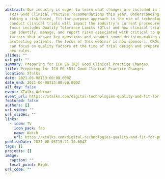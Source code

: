```yaml
---
abstract: Our industry is eager to learn what changes are included in ICH E6
  (R3) Good Clinical Practice recommendations this year. Understanding how
  taking a risk-based, fit-for-purpose approach in the use of technology to
  conduct clinical trials will impact the industry’s current procedures. A key
  focus includes Quality Tolerance Limits (QTLs) and how clinical trial teams
  can identify, manage, and report risks associated with critical to quality
  factors that answer key questions and support sound decision-making while
  protecting patients. The focus of this webinar is how sponsors, CROs and sites
  can focus on quality factors at the time of trial design and prepare for these
  new rules.
slides: ""
url_pdf: ""
summary: Preparing for ICH E6 (R3) Good Clinical Practice Changes
title: Preparing for ICH E6 (R3) Good Clinical Practice Changes
location: XTalks
date: 2021-06-08T13:00:00.000Z
date_end: 2021-06-08T15:00:00.000Z
all_day: false
event: XTalks Webinar
event_url: https://xtalks.com/digital-technologies-quality-and-fit-for-purpose-key-changes-in-the-ich-e6r3-good-clinical-practice-2776/
featured: false
authors: []
url_video: ""
url_slides: ""
links:
  - icon: TV
    icon_pack: fab
    name: Watch
    url: https://xtalks.com/digital-technologies-quality-and-fit-for-purpose-key-changes-in-the-ich-e6r3-good-clinical-practice-2776/
publishDate: 2022-08-05T15:21:10.684Z
tags: []
projects: []
image:
  caption: ""
  focal_point: Right
url_code: ""
---
```


